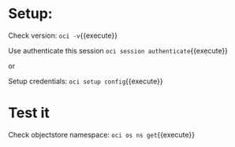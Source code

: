# Setup:

Check version:
`oci -v`{{execute}}

Use authenticate this session
`oci session authenticate`{{execute}}

or

Setup credentials:
`oci setup config`{{execute}}

# Test it

Check objectstore namespace:
`oci os ns get`{{execute}}